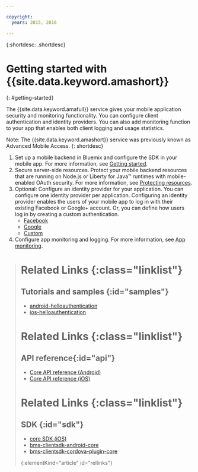 ```yaml
---

copyright:
  years: 2015, 2016
  
---
```


{:shortdesc: .shortdesc}

# Getting started with {{site.data.keyword.amashort}}
{: #getting-started}

The {{site.data.keyword.amafull}} service gives your mobile application security and monitoring functionality. You can configure client authentication and identity providers. You can also add monitoring function to your app that enables both client logging and usage statistics.

Note: The {{site.data.keyword.amashort}} service was previously known as Advanced Mobile Access.
{: shortdesc}

1. Set up a mobile backend in Bluemix and configure the SDK in your mobile app. For more information, see [Getting started](getting-started.html).
1. Secure server-side resources. Protect your mobile backend resources that are running on Node.js or Liberty for Java&trade; runtimes with mobile-enabled OAuth security. For more information, see [Protecting resources](protecting-resources.html).
1. Optional: Configure an identity provider for your application. You can configure one identity provider per application. Configuring an identity provider enables the users of your mobile app to log in with their existing Facebook or Google+ account. Or, you can define how users log in by creating a custom authentication.
   * [Facebook](facebook-auth-overview.html)
   * [Google](google-auth-overview.html)
   * [Custom](custom-auth.html)
1. Configure app monitoring and logging.  For more information, see [App monitoring](app-monitoring.html).


># Related Links {:class="linklist"}
>## Tutorials and samples {:id="samples"}
>* [android-helloauthentication](https://github.com/ibm-bluemix-mobile-services/bms-samples-android-helloauthentication)
>* [ios-helloauthentication](https://github.com/ibm-bluemix-mobile-services/bms-samples-ios-helloauthentication)
>
># Related Links {:class="linklist"}
>## API reference{:id="api"}
>* [Core API reference (Android)](https://console.{DomainName}/docs/api/content/api/mobilefirst/android/core-api-doc/overview-summary.html)
>* [Core API reference (iOS)](https://console.{DomainName}/docs/api/content/api/mobilefirst/ios/IMFCore_api-doc/html/index.html)
>
># Related Links {:class="linklist"}
>## SDK {:id="sdk"}
>* [core SDK (iOS) ](https://hub.jazz.net/git/bluemixmobilesdk/imf-ios-sdk/archive?revstr=master)  
>* [bms-clientsdk-android-core](https://github.com/ibm-bluemix-mobile-services/bms-clientsdk-android-core)
>* [bms-clientsdk-cordova-plugin-core](https://github.com/ibm-bluemix-mobile-services/bms-clientsdk-cordova-plugin-core)
>
>{:elementKind="article" id="rellinks"}
